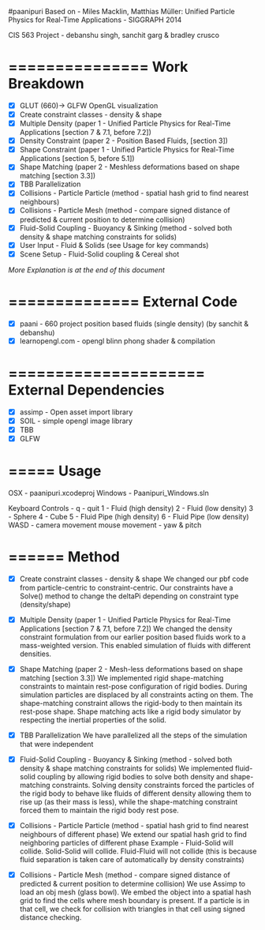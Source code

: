 #paanipuri
Based on - Miles Macklin, Matthias Müller: Unified Particle Physics for Real-Time Applications - SIGGRAPH 2014

CIS 563 Project - 
debanshu singh, sanchit garg & bradley crusco

===============
Work Breakdown
===============

- [x] GLUT (660)-> GLFW OpenGL visualization
- [x] Create constraint classes - density & shape
- [x] Multiple Density (paper 1 - Unified Particle Physics for Real-Time Applications [section 7 & 7.1, before 7.2])
- [x] Density Constraint (paper 2 - Position Based Fluids, [section 3])
- [x] Shape Constraint (paper 1 - Unified Particle Physics for Real-Time Applications [section 5, before 5.1])
- [x] Shape Matching (paper 2 - Meshless deformations based on shape matching [section 3.3])
- [x] TBB Parallelization
- [x] Collisions - Particle Particle (method - spatial hash grid to find nearest neighbours)
- [x] Collisions - Particle Mesh (method - compare signed distance of predicted & current position to determine collision)
- [x] Fluid-Solid Coupling - Buoyancy & Sinking (method - solved both density & shape matching constraints for solids)
- [x] User Input - Fluid & Solids (see Usage for key commands)
- [x] Scene Setup - Fluid-Solid coupling & Cereal shot

*More Explanation is at the end of this document*

==============
External Code 
==============
- [x] paani - 660 project position based fluids (single density) (by sanchit & debanshu)
- [x] learnopengl.com - opengl blinn phong shader & compilation

=====================
External Dependencies
=====================
- [x] assimp - Open asset import library
- [x] SOIL - simple opengl image library
- [x] TBB
- [x] GLFW

=====
Usage
=====

OSX - paanipuri.xcodeproj
Windows - Paanipuri_Windows.sln

Keyboard Controls - 
q - quit
1 - Fluid (high density)
2 - Fluid (low density)
3 - Sphere
4 - Cube
5 - Fluid Pipe (high density)
6 - Fluid Pipe (low density)
WASD - camera movement
mouse movement - yaw & pitch

======
Method
======

- [x] Create constraint classes - density & shape
We changed our pbf code from particle-centric to constraint-centric. Our constraints have a Solve() method to change the deltaPi depending on constraint type (density/shape)

- [x] Multiple Density (paper 1 - Unified Particle Physics for Real-Time Applications [section 7 & 7.1, before 7.2])
We changed the density constraint formulation from our earlier position based fluids work to a mass-weighted version. This enabled simulation of fluids with different densities.

- [x] Shape Matching (paper 2 - Mesh-less deformations based on shape matching [section 3.3])
We implemented rigid shape-matching constraints to maintain rest-pose configuration of rigid bodies. During simulation particles are displaced by all constraints acting on them. The shape-matching constraint allows the rigid-body to then maintain its rest-pose shape. Shape matching acts like a rigid body simulator by respecting the inertial properties of the solid.

- [x] TBB Parallelization
We have parallelized all the steps of the simulation that were independent

- [x] Fluid-Solid Coupling - Buoyancy & Sinking (method - solved both density & shape matching constraints for solids)
We implemented fluid-solid coupling by allowing rigid bodies to solve both density and shape-matching constraints. Solving density constraints forced the particles of the rigid body to behave like fluids of different density allowing them to rise up (as their mass is less), while the shape-matching constraint forced them to maintain the rigid body rest pose.

- [x] Collisions - Particle Particle (method - spatial hash grid to find nearest neighbours of different phase)
We extend our spatial hash grid to find neighboring particles of different phase
Example - Fluid-Solid will collide. Solid-Solid will collide. Fluid-Fluid will not collide (this is because fluid separation is taken care of automatically by density constraints)

- [x] Collisions - Particle Mesh (method - compare signed distance of predicted & current position to determine collision)
We use Assimp to load an obj mesh (glass bowl). We embed the object into a spatial hash grid to find the cells where mesh boundary is present. If a particle is in that cell, we check for collision with triangles in that cell using signed distance checking.